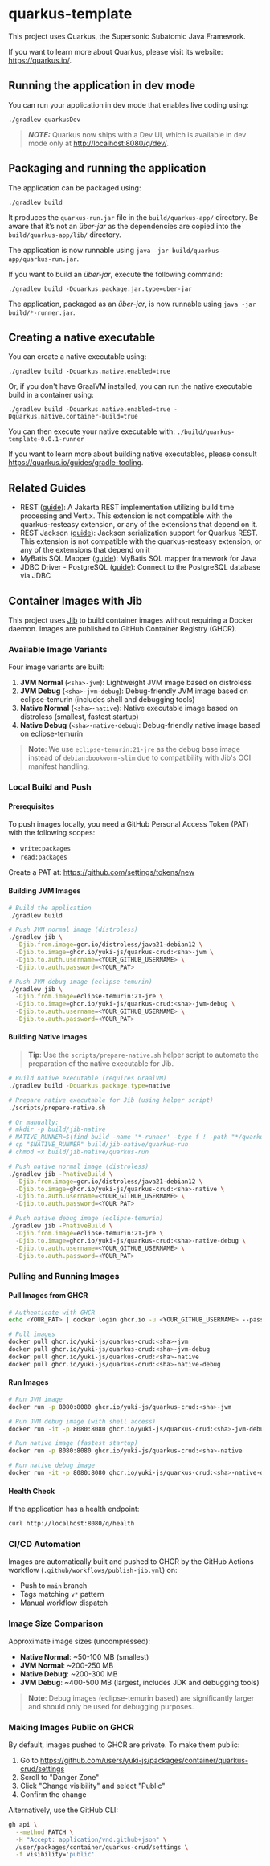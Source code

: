 # quarkus-template

This project uses Quarkus, the Supersonic Subatomic Java Framework.

If you want to learn more about Quarkus, please visit its website: <https://quarkus.io/>.

## Running the application in dev mode

You can run your application in dev mode that enables live coding using:

```shell script
./gradlew quarkusDev
```

> **_NOTE:_**  Quarkus now ships with a Dev UI, which is available in dev mode only at <http://localhost:8080/q/dev/>.

## Packaging and running the application

The application can be packaged using:

```shell script
./gradlew build
```

It produces the `quarkus-run.jar` file in the `build/quarkus-app/` directory.
Be aware that it’s not an _über-jar_ as the dependencies are copied into the `build/quarkus-app/lib/` directory.

The application is now runnable using `java -jar build/quarkus-app/quarkus-run.jar`.

If you want to build an _über-jar_, execute the following command:

```shell script
./gradlew build -Dquarkus.package.jar.type=uber-jar
```

The application, packaged as an _über-jar_, is now runnable using `java -jar build/*-runner.jar`.

## Creating a native executable

You can create a native executable using:

```shell script
./gradlew build -Dquarkus.native.enabled=true
```

Or, if you don't have GraalVM installed, you can run the native executable build in a container using:

```shell script
./gradlew build -Dquarkus.native.enabled=true -Dquarkus.native.container-build=true
```

You can then execute your native executable with: `./build/quarkus-template-0.0.1-runner`

If you want to learn more about building native executables, please consult <https://quarkus.io/guides/gradle-tooling>.

## Related Guides

- REST ([guide](https://quarkus.io/guides/rest)): A Jakarta REST implementation utilizing build time processing and Vert.x. This extension is not compatible with the quarkus-resteasy extension, or any of the extensions that depend on it.
- REST Jackson ([guide](https://quarkus.io/guides/rest#json-serialisation)): Jackson serialization support for Quarkus REST. This extension is not compatible with the quarkus-resteasy extension, or any of the extensions that depend on it
- MyBatis SQL Mapper ([guide](https://quarkiverse.github.io/quarkiverse-docs/quarkus-mybatis/dev/index.html)): MyBatis SQL mapper framework for Java
- JDBC Driver - PostgreSQL ([guide](https://quarkus.io/guides/datasource)): Connect to the PostgreSQL database via JDBC

## Container Images with Jib

This project uses [Jib](https://github.com/GoogleContainerTools/jib) to build container images without requiring a Docker daemon. Images are published to GitHub Container Registry (GHCR).

### Available Image Variants

Four image variants are built:

1. **JVM Normal** (`<sha>-jvm`): Lightweight JVM image based on distroless
2. **JVM Debug** (`<sha>-jvm-debug`): Debug-friendly JVM image based on eclipse-temurin (includes shell and debugging tools)
3. **Native Normal** (`<sha>-native`): Native executable image based on distroless (smallest, fastest startup)
4. **Native Debug** (`<sha>-native-debug`): Debug-friendly native image based on eclipse-temurin

> **Note**: We use `eclipse-temurin:21-jre` as the debug base image instead of `debian:bookworm-slim` due to compatibility with Jib's OCI manifest handling.

### Local Build and Push

#### Prerequisites

To push images locally, you need a GitHub Personal Access Token (PAT) with the following scopes:
- `write:packages`
- `read:packages`

Create a PAT at: https://github.com/settings/tokens/new

#### Building JVM Images

```bash
# Build the application
./gradlew build

# Push JVM normal image (distroless)
./gradlew jib \
  -Djib.from.image=gcr.io/distroless/java21-debian12 \
  -Djib.to.image=ghcr.io/yuki-js/quarkus-crud:<sha>-jvm \
  -Djib.to.auth.username=<YOUR_GITHUB_USERNAME> \
  -Djib.to.auth.password=<YOUR_PAT>

# Push JVM debug image (eclipse-temurin)
./gradlew jib \
  -Djib.from.image=eclipse-temurin:21-jre \
  -Djib.to.image=ghcr.io/yuki-js/quarkus-crud:<sha>-jvm-debug \
  -Djib.to.auth.username=<YOUR_GITHUB_USERNAME> \
  -Djib.to.auth.password=<YOUR_PAT>
```

#### Building Native Images

> **Tip**: Use the `scripts/prepare-native.sh` helper script to automate the preparation of the native executable for Jib.

```bash
# Build native executable (requires GraalVM)
./gradlew build -Dquarkus.package.type=native

# Prepare native executable for Jib (using helper script)
./scripts/prepare-native.sh

# Or manually:
# mkdir -p build/jib-native
# NATIVE_RUNNER=$(find build -name '*-runner' -type f ! -path "*/quarkus-app/*" | head -n 1)
# cp "$NATIVE_RUNNER" build/jib-native/quarkus-run
# chmod +x build/jib-native/quarkus-run

# Push native normal image (distroless)
./gradlew jib -PnativeBuild \
  -Djib.from.image=gcr.io/distroless/java21-debian12 \
  -Djib.to.image=ghcr.io/yuki-js/quarkus-crud:<sha>-native \
  -Djib.to.auth.username=<YOUR_GITHUB_USERNAME> \
  -Djib.to.auth.password=<YOUR_PAT>

# Push native debug image (eclipse-temurin)
./gradlew jib -PnativeBuild \
  -Djib.from.image=eclipse-temurin:21-jre \
  -Djib.to.image=ghcr.io/yuki-js/quarkus-crud:<sha>-native-debug \
  -Djib.to.auth.username=<YOUR_GITHUB_USERNAME> \
  -Djib.to.auth.password=<YOUR_PAT>
```

### Pulling and Running Images

#### Pull Images from GHCR

```bash
# Authenticate with GHCR
echo <YOUR_PAT> | docker login ghcr.io -u <YOUR_GITHUB_USERNAME> --password-stdin

# Pull images
docker pull ghcr.io/yuki-js/quarkus-crud:<sha>-jvm
docker pull ghcr.io/yuki-js/quarkus-crud:<sha>-jvm-debug
docker pull ghcr.io/yuki-js/quarkus-crud:<sha>-native
docker pull ghcr.io/yuki-js/quarkus-crud:<sha>-native-debug
```

#### Run Images

```bash
# Run JVM image
docker run -p 8080:8080 ghcr.io/yuki-js/quarkus-crud:<sha>-jvm

# Run JVM debug image (with shell access)
docker run -it -p 8080:8080 ghcr.io/yuki-js/quarkus-crud:<sha>-jvm-debug

# Run native image (fastest startup)
docker run -p 8080:8080 ghcr.io/yuki-js/quarkus-crud:<sha>-native

# Run native debug image
docker run -it -p 8080:8080 ghcr.io/yuki-js/quarkus-crud:<sha>-native-debug
```

#### Health Check

If the application has a health endpoint:

```bash
curl http://localhost:8080/q/health
```

### CI/CD Automation

Images are automatically built and pushed to GHCR by the GitHub Actions workflow (`.github/workflows/publish-jib.yml`) on:
- Push to `main` branch
- Tags matching `v*` pattern
- Manual workflow dispatch

### Image Size Comparison

Approximate image sizes (uncompressed):
- **Native Normal**: ~50-100 MB (smallest)
- **JVM Normal**: ~200-250 MB
- **Native Debug**: ~200-300 MB
- **JVM Debug**: ~400-500 MB (largest, includes JDK and debugging tools)

> **Note**: Debug images (eclipse-temurin based) are significantly larger and should only be used for debugging purposes.

### Making Images Public on GHCR

By default, images pushed to GHCR are private. To make them public:

1. Go to https://github.com/users/yuki-js/packages/container/quarkus-crud/settings
2. Scroll to "Danger Zone"
3. Click "Change visibility" and select "Public"
4. Confirm the change

Alternatively, use the GitHub CLI:

```bash
gh api \
  --method PATCH \
  -H "Accept: application/vnd.github+json" \
  /user/packages/container/quarkus-crud/settings \
  -f visibility='public'
```
